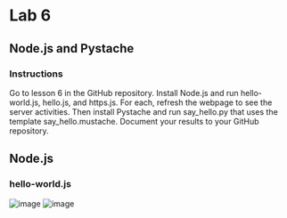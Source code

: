 # Lab 6
## Node.js and Pystache
### Instructions
Go to lesson 6 in the GitHub repository. Install Node.js and run hello-world.js, hello.js, and https.js. For each, refresh the webpage to see the server activities. Then install Pystache and run say_hello.py that uses the template say_hello.mustache. Document your results to your GitHub repository.

## Node.js
### hello-world.js
![image](https://github.com/user-attachments/assets/8f64d4b6-ba63-4fe1-ab38-0d0a352d694e)
![image](https://github.com/user-attachments/assets/4daf79d9-c23c-4b47-af05-181e8a607101)


